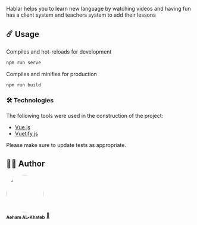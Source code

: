 Hablar 
helps you to learn new language by watching videos and having fun
has a client system and teachers system to add their lessons



## ☄️ Usage

Compiles and hot-reloads for development
```bash
npm run serve
```

Compiles and minifies for production
```bash
npm run build
```

### 🛠️ Technologies

The following tools were used in the construction of the project:

- [Vue.js](https://vuejs.org/)
- [Vuetify.js](https://vuetifyjs.com/)


Please make sure to update tests as appropriate.

## 👷‍♂️ Author
<a href="https://github.com/aeham-alkhateb">
 <img style="border-radius: 50%;" src="https://avatars.githubusercontent.com/u/41306493?v=4" width="100px;" alt=""/>
 <br />
 <sub><b>Aeham AL-Khateb</b></sub></a> <a href="https://github.com/aeham-alkhateb" title="Github">🚀</a>

